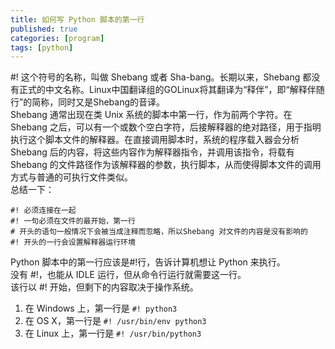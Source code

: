 ```yaml
---
title: 如何写 Python 脚本的第一行
published: true
categories: [program]
tags: [python]
---
```


#! 这个符号的名称，叫做 Shebang 或者 Sha-bang。长期以来，Shebang 都没有正式的中文名称。Linux中国翻译组的GOLinux将其翻译为“释伴”，即“解释伴随行”的简称，同时又是Shebang的音译。  
Shebang 通常出现在类 Unix 系统的脚本中第一行，作为前两个字符。在 Shebang 之后，可以有一个或数个空白字符，后接解释器的绝对路径，用于指明执行这个脚本文件的解释器。在直接调用脚本时，系统的程序载入器会分析 Shebang 后的内容，将这些内容作为解释器指令，并调用该指令，将载有 Shebang 的文件路径作为该解释器的参数，执行脚本，从而使得脚本文件的调用方式与普通的可执行文件类似。  
总结一下：
```
#! 必须连接在一起
#! 一句必须在文件的最开始，第一行
# 开头的语句一般情况下会被当成注释而忽略，所以Shebang 对文件的内容是没有影响的
#! 开头的一行会设置解释器运行环境
```
Python 脚本中的第一行应该是#!行，告诉计算机想让 Python 来执行。  
没有 #!，也能从 IDLE 运行，但从命令行运行就需要这一行。  
该行以 #! 开始，但剩下的内容取决于操作系统。  
1. 在 Windows 上，第一行是 ``` #! python3 ```
2. 在 OS X，第一行是 ```#! /usr/bin/env python3 ```
3. 在 Linux 上，第一行是 ``` #! /usr/bin/python3 ```  
